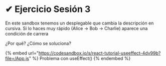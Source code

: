 # ✔ Ejercicio Sesión 3

En este sandbox tenemos un desplegable que cambia la descripción en cursiva. Si lo haces muy rápido (Alice -> Bob -> Charlie) aparece una condición de carrera

¿Por qué? ¿Cómo se soluciona?

{% embed url="https://codesandbox.io/s/react-tutorial-useeffect-4dv99b?file=/App.js" %}
Problema con useEffect()
{% endembed %}
